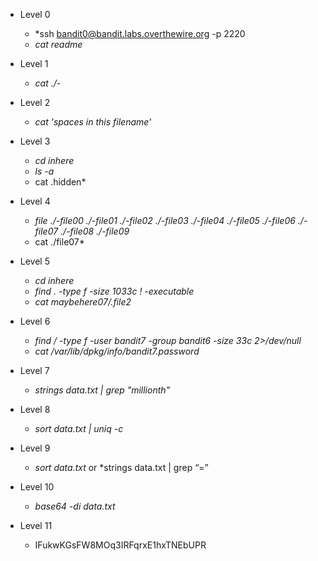 - Level 0 
   - *ssh bandit0@bandit.labs.overthewire.org -p 2220
   - *cat readme*

- Level 1
   - *cat ./-*

- Level 2
   - *cat 'spaces in this filename'*

- Level 3
   - *cd inhere*
   - *ls -a*
   - cat .hidden*

- Level 4
   - *file ./-file00 ./-file01 ./-file02 ./-file03 ./-file04 ./-file05 ./-file06 ./-file07 ./-file08 ./-file09*
   - cat ./file07*

- Level 5
   - *cd inhere*
   - *find . -type f -size 1033c ! -executable*
   - *cat maybehere07/.file2*

- Level 6
   - *find / -type f -user bandit7 -group bandit6 -size 33c 2>/dev/null*
   - *cat /var/lib/dpkg/info/bandit7.password*

- Level 7 
   - *strings data.txt | grep "millionth"*

- Level 8 
   - *sort data.txt | uniq -c*

- Level 9
   - *sort data.txt* or *strings data.txt | grep “=”

- Level 10
   - *base64 -di data.txt*

- Level 11
   - IFukwKGsFW8MOq3IRFqrxE1hxTNEbUPR
